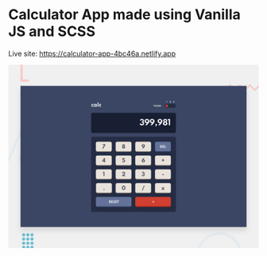 # Calculator App made using Vanilla JS and SCSS 

Live site: https://calculator-app-4bc46a.netlify.app

![Design preview for the Calculator app coding challenge](./design/desktop-preview.jpg)


